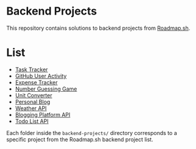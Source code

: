 
# Backend Projects

This repository contains solutions to backend projects from [Roadmap.sh](https://roadmap.sh/backend/projects).

# List
- [Task Tracker](https://roadmap.sh/projects/task-tracker)
- [GitHub User Activity](https://roadmap.sh/projects/github-user-activity)
- [Expense Tracker](https://roadmap.sh/projects/expense-tracker)
- [Number Guessing Game](https://roadmap.sh/projects/number-guessing-game)
- [Unit Converter](https://roadmap.sh/projects/unit-converter)
- [Personal Blog](https://roadmap.sh/projects/personal-blog)
- [Weather API](https://roadmap.sh/projects/weather-api-wrapper-service)
- [Blogging Platform API](https://roadmap.sh/projects/blogging-platform-api)
- [Todo List API](https://roadmap.sh/projects/todo-list-api)

Each folder inside the `backend-projects/` directory corresponds to a specific project from the Roadmap.sh backend project list.
